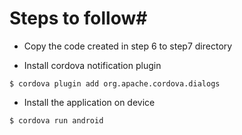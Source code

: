 # Steps to follow#

* Copy the code created in step 6 to step7 directory

* Install cordova notification plugin
```
$ cordova plugin add org.apache.cordova.dialogs
```

* Install the application on device
```
$ cordova run android
```



